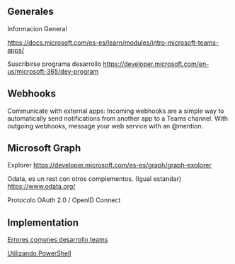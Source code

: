 
Generales
---------------


Informacion General

https://docs.microsoft.com/es-es/learn/modules/intro-microsoft-teams-apps/


Suscribirse programa desarrollo
https://developer.microsoft.com/en-us/microsoft-365/dev-program


Webhooks
------------------

Communicate with external apps: Incoming webhooks are a simple way to automatically send notifications from another app to a Teams channel. With outgoing webhooks, message your web service with an @mention.


Microsoft Graph
------------------


Explorer
https://developer.microsoft.com/es-es/graph/graph-explorer


Odata, es un rest con otros complementos. (Igual estandar)
https://www.odata.org/


Protocolo OAuth 2.0 / OpenID Connect 


Implementation
-----------------

[Errores comunes desarrollo teams](error.dev.md)

[Utilizando PowerShell](power_shell_teams.md)